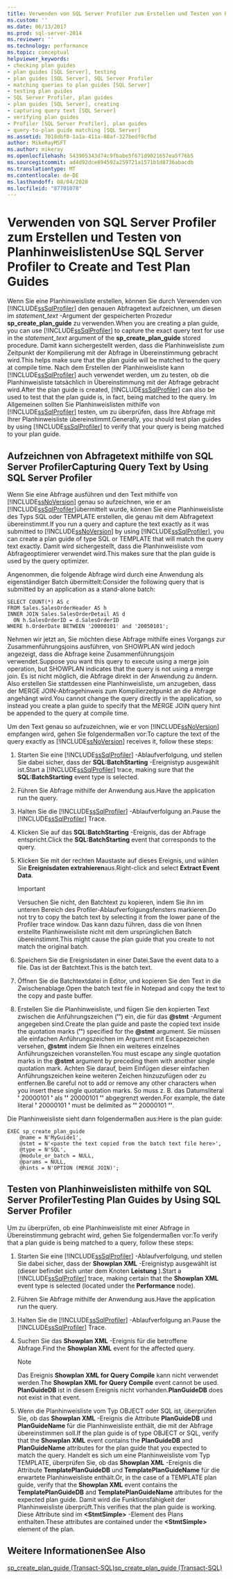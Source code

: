 ```yaml
---
title: Verwenden von SQL Server Profiler zum Erstellen und Testen von Planhinweislisten | Microsoft-Dokumentation
ms.custom: ''
ms.date: 06/13/2017
ms.prod: sql-server-2014
ms.reviewer: ''
ms.technology: performance
ms.topic: conceptual
helpviewer_keywords:
- checking plan guides
- plan guides [SQL Server], testing
- plan guides [SQL Server], SQL Server Profiler
- matching queries to plan guides [SQL Server]
- testing plan guides
- SQL Server Profiler, plan guides
- plan guides [SQL Server], creating
- capturing query text [SQL Server]
- verifying plan guides
- Profiler [SQL Server Profiler], plan guides
- query-to-plan guide matching [SQL Server]
ms.assetid: 7018dbf0-1a1a-411a-88af-327bedf9cfbd
author: MikeRayMSFT
ms.author: mikeray
ms.openlocfilehash: 543905343d74c9fbabe5f671d9021657ea5f76b5
ms.sourcegitcommit: ad4d92dce894592a259721a1571b1d8736abacdb
ms.translationtype: MT
ms.contentlocale: de-DE
ms.lasthandoff: 08/04/2020
ms.locfileid: "87701078"
---
```

# <a name="use-sql-server-profiler-to-create-and-test-plan-guides"></a><span data-ttu-id="3aa15-102">Verwenden von SQL Server Profiler zum Erstellen und Testen von Planhinweislisten</span><span class="sxs-lookup"><span data-stu-id="3aa15-102">Use SQL Server Profiler to Create and Test Plan Guides</span></span>
  <span data-ttu-id="3aa15-103">Wenn Sie eine Planhinweisliste erstellen, können Sie durch Verwenden von [!INCLUDE[ssSqlProfiler](../../includes/sssqlprofiler-md.md)] den genauen Abfragetext aufzeichnen, um diesen im *statement_text* -Argument der gespeicherten Prozedur **sp_create_plan_guide** zu verwenden.</span><span class="sxs-lookup"><span data-stu-id="3aa15-103">When you are creating a plan guide, you can use [!INCLUDE[ssSqlProfiler](../../includes/sssqlprofiler-md.md)] to capture the exact query text for use in the *statement_text* argument of the **sp_create_plan_guide** stored procedure.</span></span> <span data-ttu-id="3aa15-104">Damit kann sichergestellt werden, dass die Planhinweisliste zum Zeitpunkt der Kompilierung mit der Abfrage in Übereinstimmung gebracht wird.</span><span class="sxs-lookup"><span data-stu-id="3aa15-104">This helps make sure that the plan guide will be matched to the query at compile time.</span></span> <span data-ttu-id="3aa15-105">Nach dem Erstellen der Planhinweisliste kann [!INCLUDE[ssSqlProfiler](../../includes/sssqlprofiler-md.md)] auch verwendet werden, um zu testen, ob die Planhinweisliste tatsächlich in Übereinstimmung mit der Abfrage gebracht wird.</span><span class="sxs-lookup"><span data-stu-id="3aa15-105">After the plan guide is created, [!INCLUDE[ssSqlProfiler](../../includes/sssqlprofiler-md.md)] can also be used to test that the plan guide is, in fact, being matched to the query.</span></span> <span data-ttu-id="3aa15-106">Im Allgemeinen sollten Sie Planhinweislisten mithilfe von [!INCLUDE[ssSqlProfiler](../../includes/sssqlprofiler-md.md)] testen, um zu überprüfen, dass Ihre Abfrage mit Ihrer Planhinweisliste übereinstimmt.</span><span class="sxs-lookup"><span data-stu-id="3aa15-106">Generally, you should test plan guides by using [!INCLUDE[ssSqlProfiler](../../includes/sssqlprofiler-md.md)] to verify that your query is being matched to your plan guide.</span></span>  
  
## <a name="capturing-query-text-by-using-sql-server-profiler"></a><span data-ttu-id="3aa15-107">Aufzeichnen von Abfragetext mithilfe von SQL Server Profiler</span><span class="sxs-lookup"><span data-stu-id="3aa15-107">Capturing Query Text by Using SQL Server Profiler</span></span>  
 <span data-ttu-id="3aa15-108">Wenn Sie eine Abfrage ausführen und den Text mithilfe von [!INCLUDE[ssNoVersion](../../includes/ssnoversion-md.md)] genau so aufzeichnen, wie er an [!INCLUDE[ssSqlProfiler](../../includes/sssqlprofiler-md.md)]übermittelt wurde, können Sie eine Planhinweisliste des Typs SQL oder TEMPLATE erstellen, die genau mit dem Abfragetext übereinstimmt.</span><span class="sxs-lookup"><span data-stu-id="3aa15-108">If you run a query and capture the text exactly as it was submitted to [!INCLUDE[ssNoVersion](../../includes/ssnoversion-md.md)] by using [!INCLUDE[ssSqlProfiler](../../includes/sssqlprofiler-md.md)], you can create a plan guide of type SQL or TEMPLATE that will match the query text exactly.</span></span> <span data-ttu-id="3aa15-109">Damit wird sichergestellt, dass die Planhinweisliste vom Abfrageoptimierer verwendet wird.</span><span class="sxs-lookup"><span data-stu-id="3aa15-109">This makes sure that the plan guide is used by the query optimizer.</span></span>  
  
 <span data-ttu-id="3aa15-110">Angenommen, die folgende Abfrage wird durch eine Anwendung als eigenständiger Batch übermittelt:</span><span class="sxs-lookup"><span data-stu-id="3aa15-110">Consider the following query that is submitted by an application as a stand-alone batch:</span></span>  
  
```  
SELECT COUNT(*) AS c  
FROM Sales.SalesOrderHeader AS h  
INNER JOIN Sales.SalesOrderDetail AS d  
  ON h.SalesOrderID = d.SalesOrderID  
WHERE h.OrderDate BETWEEN '20000101' and '20050101';  
```  
  
 <span data-ttu-id="3aa15-111">Nehmen wir jetzt an, Sie möchten diese Abfrage mithilfe eines Vorgangs zur Zusammenführungsjoins ausführen, von SHOWPLAN wird jedoch angezeigt, dass die Abfrage keine Zusammenführungsjoin verwendet.</span><span class="sxs-lookup"><span data-stu-id="3aa15-111">Suppose you want this query to execute using a merge join operation, but SHOWPLAN indicates that the query is not using a merge join.</span></span> <span data-ttu-id="3aa15-112">Es ist nicht möglich, die Abfrage direkt in der Anwendung zu ändern. Also erstellen Sie stattdessen eine Planhinweisliste, um anzugeben, dass der MERGE JOIN-Abfragehinweis zum Kompilierzeitpunkt an die Abfrage angehängt wird.</span><span class="sxs-lookup"><span data-stu-id="3aa15-112">You cannot change the query directly in the application, so instead you create a plan guide to specify that the MERGE JOIN query hint be appended to the query at compile time.</span></span>  
  
 <span data-ttu-id="3aa15-113">Um den Text genau so aufzuzeichnen, wie er von [!INCLUDE[ssNoVersion](../../includes/ssnoversion-md.md)] empfangen wird, gehen Sie folgendermaßen vor:</span><span class="sxs-lookup"><span data-stu-id="3aa15-113">To capture the text of the query exactly as [!INCLUDE[ssNoVersion](../../includes/ssnoversion-md.md)] receives it, follow these steps:</span></span>  
  
1.  <span data-ttu-id="3aa15-114">Starten Sie eine [!INCLUDE[ssSqlProfiler](../../includes/sssqlprofiler-md.md)] -Ablaufverfolgung, und stellen Sie dabei sicher, dass der **SQL:BatchStarting** -Ereignistyp ausgewählt ist.</span><span class="sxs-lookup"><span data-stu-id="3aa15-114">Start a [!INCLUDE[ssSqlProfiler](../../includes/sssqlprofiler-md.md)] trace, making sure that the **SQL:BatchStarting** event type is selected.</span></span>  
  
2.  <span data-ttu-id="3aa15-115">Führen Sie Abfrage mithilfe der Anwendung aus.</span><span class="sxs-lookup"><span data-stu-id="3aa15-115">Have the application run the query.</span></span>  
  
3.  <span data-ttu-id="3aa15-116">Halten Sie die [!INCLUDE[ssSqlProfiler](../../includes/sssqlprofiler-md.md)] -Ablaufverfolgung an.</span><span class="sxs-lookup"><span data-stu-id="3aa15-116">Pause the [!INCLUDE[ssSqlProfiler](../../includes/sssqlprofiler-md.md)] Trace.</span></span>  
  
4.  <span data-ttu-id="3aa15-117">Klicken Sie auf das **SQL:BatchStarting** -Ereignis, das der Abfrage entspricht.</span><span class="sxs-lookup"><span data-stu-id="3aa15-117">Click the **SQL:BatchStarting** event that corresponds to the query.</span></span>  
  
5.  <span data-ttu-id="3aa15-118">Klicken Sie mit der rechten Maustaste auf dieses Ereignis, und wählen Sie **Ereignisdaten extrahieren**aus.</span><span class="sxs-lookup"><span data-stu-id="3aa15-118">Right-click and select **Extract Event Data**.</span></span>  
  
    > [!IMPORTANT]  
    >  <span data-ttu-id="3aa15-119">Versuchen Sie nicht, den Batchtext zu kopieren, indem Sie ihn im unteren Bereich des Profiler-Ablaufverfolgungsfensters markieren.</span><span class="sxs-lookup"><span data-stu-id="3aa15-119">Do not try to copy the batch text by selecting it from the lower pane of the Profiler trace window.</span></span> <span data-ttu-id="3aa15-120">Das kann dazu führen, dass die von Ihnen erstellte Planhinweisliste nicht mit dem ursprünglichen Batch übereinstimmt.</span><span class="sxs-lookup"><span data-stu-id="3aa15-120">This might cause the plan guide that you create to not match the original batch.</span></span>  
  
6.  <span data-ttu-id="3aa15-121">Speichern Sie die Ereignisdaten in einer Datei.</span><span class="sxs-lookup"><span data-stu-id="3aa15-121">Save the event data to a file.</span></span> <span data-ttu-id="3aa15-122">Das ist der Batchtext.</span><span class="sxs-lookup"><span data-stu-id="3aa15-122">This is the batch text.</span></span>  
  
7.  <span data-ttu-id="3aa15-123">Öffnen Sie die Batchtextdatei in Editor, und kopieren Sie den Text in die Zwischenablage.</span><span class="sxs-lookup"><span data-stu-id="3aa15-123">Open the batch text file in Notepad and copy the text to the copy and paste buffer.</span></span>  
  
8.  <span data-ttu-id="3aa15-124">Erstellen Sie die Planhinweisliste, und fügen Sie den kopierten Text zwischen die Anführungszeichen (**''**) ein, die für das **@stmt** -Argument angegeben sind.</span><span class="sxs-lookup"><span data-stu-id="3aa15-124">Create the plan guide and paste the copied text inside the quotation marks (**''**) specified for the **@stmt** argument.</span></span> <span data-ttu-id="3aa15-125">Sie müssen alle einfachen Anführungszeichen im Argument mit Escapezeichen versehen, **@stmt** indem Sie Ihnen ein weiteres einzelnes Anführungszeichen voranstellen.</span><span class="sxs-lookup"><span data-stu-id="3aa15-125">You must escape any single quotation marks in the **@stmt** argument by preceding them with another single quotation mark.</span></span> <span data-ttu-id="3aa15-126">Achten Sie darauf, beim Einfügen dieser einfachen Anführungszeichen keine weiteren Zeichen hinzuzufügen oder zu entfernen.</span><span class="sxs-lookup"><span data-stu-id="3aa15-126">Be careful not to add or remove any other characters when you insert these single quotation marks.</span></span> <span data-ttu-id="3aa15-127">So muss z. B. das Datumsliteral **'** 20000101 **'** als **''** 20000101 **''** abgegrenzt werden.</span><span class="sxs-lookup"><span data-stu-id="3aa15-127">For example, the date literal **'** 20000101 **'** must be delimited as **''** 20000101 **''**.</span></span>  
  
 <span data-ttu-id="3aa15-128">Die Planhinweisliste sieht dann folgendermaßen aus:</span><span class="sxs-lookup"><span data-stu-id="3aa15-128">Here is the plan guide:</span></span>  
  
```  
EXEC sp_create_plan_guide   
    @name = N'MyGuide1',  
    @stmt = N'<paste the text copied from the batch text file here>',  
    @type = N'SQL',  
    @module_or_batch = NULL,  
    @params = NULL,  
    @hints = N'OPTION (MERGE JOIN)';  
```  
  
## <a name="testing-plan-guides-by-using-sql-server-profiler"></a><span data-ttu-id="3aa15-129">Testen von Planhinweislisten mithilfe von SQL Server Profiler</span><span class="sxs-lookup"><span data-stu-id="3aa15-129">Testing Plan Guides by Using SQL Server Profiler</span></span>  
 <span data-ttu-id="3aa15-130">Um zu überprüfen, ob eine Planhinweisliste mit einer Abfrage in Übereinstimmung gebracht wird, gehen Sie folgendermaßen vor:</span><span class="sxs-lookup"><span data-stu-id="3aa15-130">To verify that a plan guide is being matched to a query, follow these steps:</span></span>  
  
1.  <span data-ttu-id="3aa15-131">Starten Sie eine [!INCLUDE[ssSqlProfiler](../../includes/sssqlprofiler-md.md)] -Ablaufverfolgung, und stellen Sie dabei sicher, dass der **Showplan XML** -Ereignistyp ausgewählt ist (dieser befindet sich unter dem Knoten **Leistung** ).</span><span class="sxs-lookup"><span data-stu-id="3aa15-131">Start a [!INCLUDE[ssSqlProfiler](../../includes/sssqlprofiler-md.md)] trace, making certain that the **Showplan XML** event type is selected (located under the **Performance** node).</span></span>  
  
2.  <span data-ttu-id="3aa15-132">Führen Sie Abfrage mithilfe der Anwendung aus.</span><span class="sxs-lookup"><span data-stu-id="3aa15-132">Have the application run the query.</span></span>  
  
3.  <span data-ttu-id="3aa15-133">Halten Sie die [!INCLUDE[ssSqlProfiler](../../includes/sssqlprofiler-md.md)] -Ablaufverfolgung an.</span><span class="sxs-lookup"><span data-stu-id="3aa15-133">Pause the [!INCLUDE[ssSqlProfiler](../../includes/sssqlprofiler-md.md)] Trace.</span></span>  
  
4.  <span data-ttu-id="3aa15-134">Suchen Sie das **Showplan XML** -Ereignis für die betroffene Abfrage.</span><span class="sxs-lookup"><span data-stu-id="3aa15-134">Find the **Showplan XML** event for the affected query.</span></span>  
  
    > [!NOTE]  
    >  <span data-ttu-id="3aa15-135">Das Ereignis **Showplan XML for Query Compile** kann nicht verwendet werden.</span><span class="sxs-lookup"><span data-stu-id="3aa15-135">The **Showplan XML for Query Compile** event cannot be used.</span></span> <span data-ttu-id="3aa15-136">**PlanGuideDB** ist in diesem Ereignis nicht vorhanden.</span><span class="sxs-lookup"><span data-stu-id="3aa15-136">**PlanGuideDB** does not exist in that event.</span></span>  
  
5.  <span data-ttu-id="3aa15-137">Wenn die Planhinweisliste vom Typ OBJECT oder SQL ist, überprüfen Sie, ob das **Showplan XML** -Ereignis die Attribute **PlanGuideDB** und **PlanGuideName** für die Planhinweisliste enthält, die mit der Abfrage übereinstimmen soll.</span><span class="sxs-lookup"><span data-stu-id="3aa15-137">If the plan guide is of type OBJECT or SQL, verify that the **Showplan XML** event contains the **PlanGuideDB** and **PlanGuideName** attributes for the plan guide that you expected to match the query.</span></span> <span data-ttu-id="3aa15-138">Handelt es sich um eine Planhinweisliste vom Typ TEMPLATE, überprüfen Sie, ob das **Showplan XML** -Ereignis die Attribute **TemplatePlanGuideDB** und **TemplatePlanGuideName** für die erwartete Planhinweisliste enthält.</span><span class="sxs-lookup"><span data-stu-id="3aa15-138">Or, in the case of a TEMPLATE plan guide, verify that the **Showplan XML** event contains the **TemplatePlanGuideDB** and **TemplatePlanGuideName** attributes for the expected plan guide.</span></span> <span data-ttu-id="3aa15-139">Damit wird die Funktionsfähigkeit der Planhinweisliste überprüft.</span><span class="sxs-lookup"><span data-stu-id="3aa15-139">This verifies that the plan guide is working.</span></span> <span data-ttu-id="3aa15-140">Diese Attribute sind im **\<StmtSimple>** -Element des Plans enthalten.</span><span class="sxs-lookup"><span data-stu-id="3aa15-140">These attributes are contained under the **\<StmtSimple>** element of the plan.</span></span>  
  
## <a name="see-also"></a><span data-ttu-id="3aa15-141">Weitere Informationen</span><span class="sxs-lookup"><span data-stu-id="3aa15-141">See Also</span></span>  
 [<span data-ttu-id="3aa15-142">sp_create_plan_guide &#40;Transact-SQL&#41;</span><span class="sxs-lookup"><span data-stu-id="3aa15-142">sp_create_plan_guide &#40;Transact-SQL&#41;</span></span>](/sql/relational-databases/system-stored-procedures/sp-create-plan-guide-transact-sql)  
  
  
